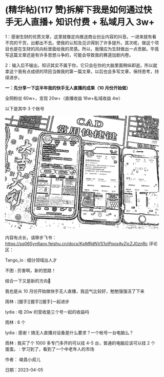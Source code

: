 
# (精华帖)(117 赞)拆解下我是如何通过快手无人直播+ 知识付费 + 私域月入 3w+

 

 

1：感谢生财的优质文章，这里就像定向推送商业创业内容的抖音。一进来就有看不完的干货，出都出不去。使我的认知及见识得到了许多提升。其次呢，做这个项目也是在生财的风向标里面给我的灵感。所以，我理应为生财做出一点贡献。毕竟写这篇文章还是有许多思想斗争的，可能会导致我的赛道加剧内卷。

2：输入后不输出，知识其实不属于你，它只会在你的大脑里面稍纵即逝。所以就拿这个我有点成绩的项目当做我的第一篇文章，以后也会多写文章，保持思考，持续进步。

**一：先分享一下这半年我的快手无人直播的成果（10 月份开始做）**

全网粉丝 60w+，变现 20w+（直播收益 16w+私域收益 4w）

以下是其中 3 个账号

![](img/zhishi-fufei_3536.png)

 

 

内容有点长，请移步飞书：https://sq065yn6aoy.feishu.cn/docx/KpMRdNVS1olPpoxAvZjcZJ0znRc 评论区：

Tango_lo : 细分领域出人才

不困 : 厉害啊，新的思路！

结合一下又是新的方向🧭

我也是从 10 月份开始做快手无人直播，我运气比较好，勉勉强强活了下来

雨林 : [握手][握手][握手]一起进步

lydia : 咱 20w 的营收是三个号一起的收益吗

雨林 : 6 个

lydia : 感谢！搞无人直播对设备是什么要求？一个帐号一台电脑么？

雨林 : 我买了个 1000 多专门多开的可以挂 4-5 台，普通的电脑应该可以挂 2 个  蛋蛋。 : 学习到了，看到了一个中老年人的市场

作者：  峻昌小叔儿

日期：2023-04-05
